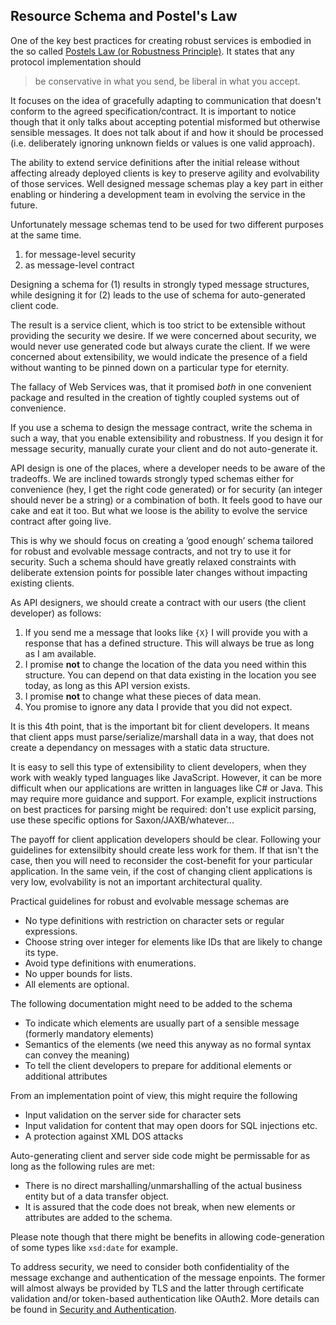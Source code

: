 ## Resource Schema and Postel's Law

One of the key best practices for creating robust services is embodied in the so called [Postels Law (or Robustness Principle)](https://en.wikipedia.org/wiki/Robustness_principle). It states that any protocol implementation should

> be conservative in what you send, be liberal in what you accept.

It focuses on the idea of gracefully adapting to communication that doesn't conform to the agreed specification/contract. It is important to notice though that it only talks about accepting potential misformed but otherwise sensible messages. It does not talk about if and how it should be processed (i.e. deliberately ignoring unknown fields or values is one valid approach).

The ability to extend service definitions after the initial release without affecting already deployed clients is key to preserve agility and evolvability of those services. Well designed message schemas play a key part in either enabling or hindering a development team in evolving the service in the future.

Unfortunately message schemas tend to be used for two different purposes at the same time.

1. for message-level security
2. as message-level contract

Designing a schema for (1) results in strongly typed message structures, while designing it for (2) leads to the use of schema for auto-generated client code.

The result is a service client, which is too strict to be extensible without providing the security we desire. If we were concerned about security, we would never use generated code but always curate the client. If we were concerned about extensibility, we would indicate the presence of a field without wanting to be pinned down on a particular type for eternity.

The fallacy of Web Services was, that it promised *both* in one convenient package and resulted in the creation of tightly coupled systems out of convenience.

If you use a schema to design the message contract, write the schema in such a way, that you enable extensibility and robustness. If you design it for message security, manually curate your client and do not auto-generate it.

API design is one of the places, where a developer needs to be aware of the tradeoffs. We are inclined towards strongly typed schemas either for convenience (hey, I get the right code generated) or for security (an integer should never be a string) or a combination of both. It feels good to have our cake and eat it too. But what we loose is the ability to evolve the service contract after going live.

This is why we should focus on creating a ‘good enough’ schema tailored for robust and evolvable message contracts, and not try to use it for security. Such a schema should have greatly relaxed constraints with deliberate extension points for possible later changes without impacting existing clients.

As API designers, we should create a contract with our users (the client developer) as follows:

1.  If you send me a message that looks like `{X}` I will provide you with a response that has a defined structure.  This will always be true as long as I am available.
2.  I promise **not** to change the location of the data you need within this structure.  You can depend on that data existing in the location you see today, as long as this API version exists.
3.  I promise **not** to change what these pieces of data mean.  
4.  You promise to ignore any data I provide that you did not expect.

It is this 4th point, that is the important bit for client developers. It means that client apps must parse/serialize/marshall data in a way, that does not create a dependancy on messages with a static data structure.

It is easy to sell this type of extensibility to client developers, when they work with weakly typed languages like JavaScript. However, it can be more difficult when our applications are written in languages like C# or Java. This may require more guidance and support. For example, explicit instructions on best practices for parsing might be required: don't use explicit parsing, use these specific options for Saxon/JAXB/whatever...

The payoff for client application developers should be clear. Following your guidelines for extensilbity should create less work for them. If that isn't the case, then you will need to reconsider the cost-benefit for your particular application. In the same vein, if the cost of changing client applications is very low, evolvability is not an important architectural quality.

Practical guidelines for robust and evolvable message schemas are

* No type definitions with restriction on character sets or regular expressions.
* Choose string over integer for elements like IDs that are likely to change its type.
* Avoid type definitions with enumerations.
* No upper bounds for lists.
* All elements are optional.

The following documentation might need to be added to the schema

* To indicate which elements are usually part of a sensible message (formerly mandatory elements)
* Semantics of the elements (we need this anyway as no formal syntax can convey the meaning)
* To tell the client developers to prepare for additional elements or additional attributes

From an implementation point of view, this might require the following

* Input validation on the server side for character sets
* Input validation for content that may open doors for SQL injections etc.
* A protection against XML DOS attacks

Auto-generating client and server side code might be permissable for as long as the following rules are met:

* There is no direct marshalling/unmarshalling of the actual business entity but of a data transfer object.
* It is assured that the code does not break, when new elements or attributes are added to the schema.

Please note though that there might be benefits in allowing code-generation of some types like `xsd:date` for example.

To address security, we need to consider both confidentiality of the message exchange and authentication of the message enpoints. The former will almost always be provided by TLS and the latter through certificate validation and/or token-based authentication like OAuth2. More details can be found in [Security and Authentication](../security-and-authentication/security-and-authentication.md).
